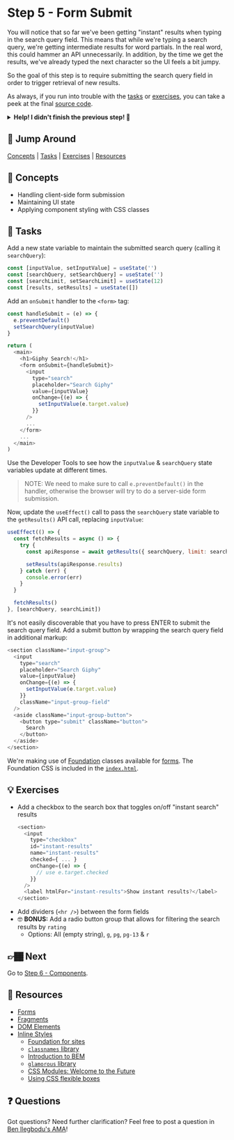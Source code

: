 # Step 5 - Form Submit

You will notice that so far we've been getting "instant" results when typing in the search query field. This means that while we're typing a search query, we're getting intermediate results for word partials. In the real word, this could hammer an API unnecessarily. In addition, by the time we get the results, we've already typed the next character so the UI feels a bit jumpy.

So the goal of this step is to require submitting the search query field in order to trigger retrieval of new results.

As always, if you run into trouble with the [tasks](#tasks) or [exercises](#exercises), you can take a peek at the final [source code](./).

<details>
  <summary><b>Help! I didn't finish the previous step! 🚨</b></summary>

If you didn't successfully complete the previous step, you can jump right in by copying the step.

Complete the [setup instructions](../00-begin) if you have not yet followed them.

Ensure you're in the root folder of the repo:

```sh
cd react-workshop
```

Remove the existing workshop directory if you had previously started elsewhere:

```sh
rm -rf src/workshop
```

Copy the previous step as a starting point:

```sh
cp -r src/04-lists src/workshop
```

Ensure [`src/index.js`](../index.js#L3) is still pointing to the `workshop` App:

```js
import App from './workshop/App'
```

Start the app:

```sh
npm start
```

After the app is initially built, a new browser window should open up at [http://localhost:3000/](http://localhost:3000/), and you should be able to continue on with the tasks below.

</details>

## 🐇 Jump Around

[Concepts](#concepts) | [Tasks](#tasks) | [Exercises](#exercises) | [Resources](#resources)

## 🧠 Concepts

- Handling client-side form submission
- Maintaining UI state
- Applying component styling with CSS classes

## 📝 Tasks

Add a new state variable to maintain the submitted search query (calling it `searchQuery`):

```js
const [inputValue, setInputValue] = useState('')
const [searchQuery, setSearchQuery] = useState('')
const [searchLimit, setSearchLimit] = useState(12)
const [results, setResults] = useState([])
```

Add an `onSubmit` handler to the `<form>` tag:

```js
const handleSubmit = (e) => {
  e.preventDefault()
  setSearchQuery(inputValue)
}

return (
  <main>
    <h1>Giphy Search!</h1>
    <form onSubmit={handleSubmit}>
      <input
        type="search"
        placeholder="Search Giphy"
        value={inputValue}
        onChange={(e) => {
          setInputValue(e.target.value)
        }}
      />
      ...
    </form>
    ...
  </main>
)
```

Use the Developer Tools to see how the `inputValue` & `searchQuery` state variables update at different times.

> NOTE: We need to make sure to call `e.preventDefault()` in the handler, otherwise the browser will try to do a server-side form submission.

Now, update the `useEffect()` call to pass the `searchQuery` state variable to the `getResults()` API call, replacing `inputValue`:

```js
useEffect(() => {
  const fetchResults = async () => {
    try {
      const apiResponse = await getResults({ searchQuery, limit: searchLimit })

      setResults(apiResponse.results)
    } catch (err) {
      console.error(err)
    }
  }

  fetchResults()
}, [searchQuery, searchLimit])
```

It's not easily discoverable that you have to press ENTER to submit the search query field. Add a submit button by wrapping the search query field in additional markup:

```js
<section className="input-group">
  <input
    type="search"
    placeholder="Search Giphy"
    value={inputValue}
    onChange={(e) => {
      setInputValue(e.target.value)
    }}
    className="input-group-field"
  />
  <aside className="input-group-button">
    <button type="submit" className="button">
      Search
    </button>
  </aside>
</section>
```

We're making use of [Foundation](https://get.foundation/sites/docs/forms.html) classes available for [forms](https://get.foundation/sites/docs/forms.html). The Foundation CSS is included in the [`index.html`](../../public/index.html).

## 💡 Exercises

- Add a checkbox to the search box that toggles on/off "instant search" results
  ```js
  <section>
    <input
      type="checkbox"
      id="instant-results"
      name="instant-results"
      checked={ ... }
      onChange={(e) => {
        // use e.target.checked
      }}
    />
    <label htmlFor="instant-results">Show instant results?</label>
  </section>
  ```
- Add dividers (`<hr />`) between the form fields
- 🤓 **BONUS:** Add a radio button group that allows for filtering the search results by `rating`
  - Options: All (empty string), `g`, `pg`, `pg-13` & `r`

## 👉🏾 Next

Go to [Step 6 - Components](../06-components/).

## 📕 Resources

- [Forms](https://reactjs.org/docs/forms.html)
- [Fragments](https://reactjs.org/docs/fragments.html)
- [DOM Elements](https://reactjs.org/docs/dom-elements.html)
- [Inline Styles](https://reactjs.org/docs/dom-elements.html#style)
  - [Foundation for sites](https://get.foundation/sites/docs/)
  - [`classnames` library](https://github.com/JedWatson/classnames)
  - [Introduction to BEM](http://getbem.com/introduction/)
  - [`glamorous` library](https://github.com/paypal/glamorous)
  - [CSS Modules: Welcome to the Future](http://glenmaddern.com/articles/css-modules)
  - [Using CSS flexible boxes](https://developer.mozilla.org/en-US/docs/Web/CSS/CSS_Flexible_Box_Layout/Using_CSS_flexible_boxes)

## ❓ Questions

Got questions? Need further clarification? Feel free to post a question in [Ben Ilegbodu's AMA](http://www.benmvp.com/ama/)!
